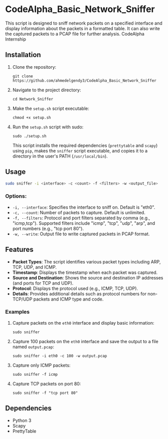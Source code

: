 # CodeAlpha_Basic_Network_Sniffer

This script is designed to sniff network packets on a specified interface and display information about the packets in a formatted table. It can also write the captured packets to a PCAP file for further analysis.
CodeAlpha Internship
## Installation

1.  Clone the repository:
    
    ```
    git clone https://github.com/ahmedelgendy3/CodeAlpha_Basic_Network_Sniffer
    ```
    
2.  Navigate to the project directory:
    
    ```
    cd Network_Sniffer
    ```
    
3.  Make the `setup.sh` script executable:
    
    ```
    chmod +x setup.sh
    ```
    
4.  Run the `setup.sh` script with sudo:
    
    ```
    sudo ./setup.sh
    ```
    
    This script installs the required dependencies (`prettytable` and `scapy`) using `pip`, makes the `sniffer` script executable, and copies it to a directory in the user's PATH (`/usr/local/bin`).
    

## Usage

```bash
sudo sniffer -i <interface> -c <count> -f <filters> -w <output_file>
```

### Options:

- `-i, --interface`: Specifies the interface to sniff on. Default is "eth0".
- `-c, --count`: Number of packets to capture. Default is unlimited.
- `-f, --filters`: Protocol and port filters separated by comma (e.g., "icmp,tcp"). Supported filters include "icmp", "tcp", "udp", "arp", and port numbers (e.g., "tcp port 80").
- `-w, --write`: Output file to write captured packets in PCAP format.

## Features

- **Packet Types**: The script identifies various packet types including ARP, TCP, UDP, and ICMP.
- **Timestamp**: Displays the timestamp when each packet was captured.
- **Source and Destination**: Shows the source and destination IP addresses (and ports for TCP and UDP).
- **Protocol**: Displays the protocol used (e.g., ICMP, TCP, UDP).
- **Details**: Provides additional details such as protocol numbers for non-TCP/UDP packets and ICMP type and code.

### Examples

1.  Capture packets on the `eth0` interface and display basic information:
    
    ```
    sudo sniffer
    ```
    
2.  Capture 100 packets on the `eth0` interface and save the output to a file named `output.pcap`:
    
    ```
    sudo sniffer -i eth0 -c 100 -w output.pcap
    ```
    
3.  Capture only ICMP packets:
    
    ```
    sudo sniffer -f icmp
    ```
    
4.  Capture TCP packets on port 80:
    
    ```
    sudo sniffer -f "tcp port 80"
    ```
    

## Dependencies

- Python 3
- Scapy
- PrettyTable
